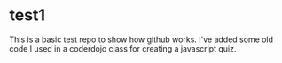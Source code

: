 # test1
This is a basic test repo to show how github works. I've added some old code I used in a coderdojo class for creating a javascript quiz.
